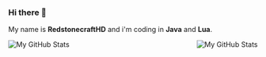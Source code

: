 ### Hi there 👋

My name is **RedstonecraftHD** and i'm coding in **Java** and **Lua**.

<img align="left" alt="My GitHub Stats" src="https://github-readme-stats.vercel.app/api/top-langs/?username=redstonecrafthd&show_icons=true&hide_border=true3" />
    <img align="right" alt="My GitHub Stats" src="https://github-readme-stats.vercel.app/api?username=redstonecrafthd&show_icons=true&hide_border=true" />

<!--
**RedstonecraftHD/RedstonecraftHD** is a ✨ _special_ ✨ repository because its `README.md` (this file) appears on your GitHub profile.

Here are some ideas to get you started:

- 🔭 I’m currently working on ...
- 🌱 I’m currently learning ...
- 👯 I’m looking to collaborate on ...
- 🤔 I’m looking for help with ...
- 💬 Ask me about ...
- 📫 How to reach me: ...
- 😄 Pronouns: ...
- ⚡ Fun fact: ...
-->

